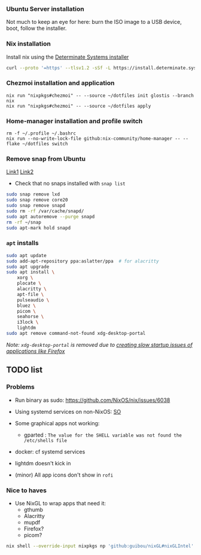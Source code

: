 ### Ubuntu Server installation

Not much to keep an eye for here: burn the ISO image to a USB device, boot, follow the installer.

### Nix installation

Install nix using the [Determinate Systems installer](https://github.com/DeterminateSystems/nix-installer)
```bash
curl --proto '=https' --tlsv1.2 -sSf -L https://install.determinate.systems/nix | sh -s -- install
```

### Chezmoi installation and application
```
nix run "nixpkgs#chezmoi" -- --source ~/dotfiles init glostis --branch nix
nix run "nixpkgs#chezmoi" -- --source ~/dotfiles apply
```

### Home-manager installation and profile switch
```
rm -f ~/.profile ~/.bashrc
nix run --no-write-lock-file github:nix-community/home-manager -- --flake ~/dotfiles switch
```

### Remove snap from Ubuntu
[Link1](https://www.kevin-custer.com/blog/disabling-snaps-in-ubuntu-20-10-and-20-04-lts/)
[Link2](https://askubuntu.com/questions/1035915/how-to-remove-snap-from-ubuntu/1114686#1114686)
- Check that no snaps installed with `snap list`
```bash
sudo snap remove lxd
sudo snap remove core20
sudo snap remove snapd
sudo rm -rf /var/cache/snapd/
sudo apt autoremove --purge snapd
rm -rf ~/snap
sudo apt-mark hold snapd
```

### `apt` installs
```bash
sudo apt update
sudo add-apt-repository ppa:aslatter/ppa  # for alacritty
sudo apt upgrade
sudo apt install \
    xorg \
    plocate \
    alacritty \
    apt-file \
    pulseaudio \
    bluez \
    picom \
    seahorse \
    i3lock \
    lightdm
sudo apt remove command-not-found xdg-desktop-portal
```
*Note: `xdg-desktop-portal` is removed due to [creating slow startup issues of applications like Firefox](https://github.com/flatpak/xdg-desktop-portal/issues/1032)*

## TODO list

### Problems

- Run binary as sudo: https://github.com/NixOS/nix/issues/6038

- Using systemd services on non-NixOS: [SO](https://unix.stackexchange.com/questions/349199/how-does-nix-manage-systemd-modules-on-a-non-nixos)

- Some graphical apps not working:

    - gparted : `The value for the SHELL variable was not found the /etc/shells file`

- docker: cf systemd services

- lightdm doesn't kick in

- (minor) All app icons don't show in `rofi`

### Nice to haves

- Use NixGL to wrap apps that need it:
    - gthumb
    - Alacritty
    - mupdf
    - Firefox?
    - picom?
```bash
nix shell --override-input nixpkgs np 'github:guibou/nixGL#nixGLIntel'
```
